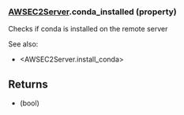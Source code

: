 ### [AWSEC2Server](AWSEC2Server.md).conda_installed (property)




Checks if conda is installed on the remote server

See also:

* &lt;AWSEC2Server.install_conda&gt;

Returns
-----------
* (bool)

